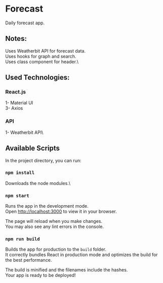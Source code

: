 # Forecast
Daily forecast app. 

## Notes:
Uses Weatherbit API for forecast data.\
Uses hooks for graph and search.\
Uses class component for header.\

## Used Technologies:
### React.js
1- Material UI\
3- Axios
### API
1- Weatherbit API\

## Available Scripts

In the project directory, you can run:

### `npm install`

Downloads the node modules.\

### `npm start`

Runs the app in the development mode.\
Open [http://localhost:3000](http://localhost:3000) to view it in your browser.

The page will reload when you make changes.\
You may also see any lint errors in the console.

### `npm run build`

Builds the app for production to the `build` folder.\
It correctly bundles React in production mode and optimizes the build for the best performance.

The build is minified and the filenames include the hashes.\
Your app is ready to be deployed!